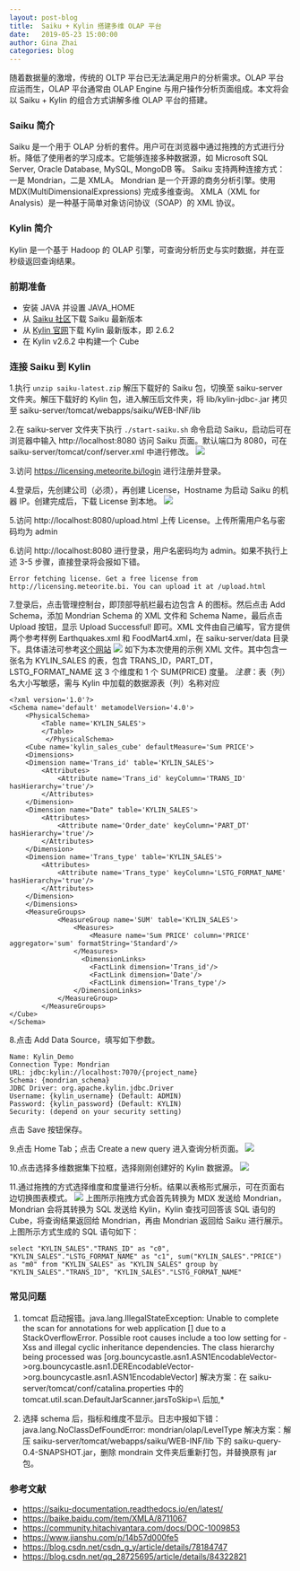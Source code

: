 ```yaml
---
layout: post-blog
title:  Saiku + Kylin 搭建多维 OLAP 平台
date:   2019-05-23 15:00:00
author: Gina Zhai
categories: blog
---
```


随着数据量的激增，传统的 OLTP 平台已无法满足用户的分析需求。OLAP 平台应运而生，OLAP 平台通常由 OLAP Engine 与用户操作分析页面组成。本文将会以 Saiku + Kylin 的组合方式讲解多维 OLAP 平台的搭建。

### Saiku 简介
Saiku 是一个用于 OLAP 分析的套件。用户可在浏览器中通过拖拽的方式进行分析。降低了使用者的学习成本。它能够连接多种数据源，如 Microsoft SQL Server, Oracle Database, MySQL, MongoDB 等。
Saiku 支持两种连接方式：一是 Mondrian，二是 XMLA。
Mondrian 是一个开源的商务分析引擎。使用 MDX(MultiDimensionalExpressions) 完成多维查询。
XMLA（XML for Analysis）是一种基于简单对象访问协议（SOAP）的 XML 协议。

### Kylin 简介
Kylin 是一个基于 Hadoop 的 OLAP 引擎，可查询分析历史与实时数据，并在亚秒级返回查询结果。

### 前期准备
- 安装 JAVA 并设置 JAVA_HOME
- 从 [Saiku 社区](https://community.meteorite.bi/)下载 Saiku 最新版本
- 从 [Kylin 官网](http://kylin.apache.org/download/)下载 Kylin 最新版本，即 2.6.2
- 在 Kylin v2.6.2 中构建一个 Cube

### 连接 Saiku 到 Kylin
1.执行 `unzip saiku-latest.zip` 解压下载好的 Saiku 包，切换至 saiku-server 文件夹。解压下载好的 Kylin 包，进入解压后文件夹，将 lib/kylin-jdbc-<version>.jar 拷贝至 saiku-server/tomcat/webapps/saiku/WEB-INF/lib

2.在 saiku-server 文件夹下执行 `./start-saiku.sh` 命令启动 Saiku，启动后可在浏览器中输入 http://localhost:8080 访问 Saiku 页面。默认端口为 8080，可在 saiku-server/tomcat/conf/server.xml 中进行修改。
![](/images/blog/saiku/start.png)

3.访问 https://licensing.meteorite.bi/login 进行注册并登录。

4.登录后，先创建公司（必须），再创建 License，Hostname 为启动 Saiku 的机器 IP。创建完成后，下载 License 到本地。
![](/images/blog/saiku/license.png)

5.访问 http://localhost:8080/upload.html 上传 License。上传所需用户名与密码均为 admin

6.访问 http://localhost:8080 进行登录，用户名密码均为 admin。如果不执行上述 3-5 步骤，直接登录将会报如下错。

```
Error fetching license. Get a free license from http://licensing.meteorite.bi. You can upload it at /upload.html
```

7.登录后，点击管理控制台，即顶部导航栏最右边包含 A 的图标。然后点击 Add Schema，添加 Mondrian Schema 的 XML 文件和 Schema Name，最后点击 Upload 按钮，显示 Upload Successful! 即可。XML 文件由自己编写，官方提供两个参考样例 Earthquakes.xml 和 FoodMart4.xml，在 saiku-server/data 目录下。具体语法可参考[这个网站](https://mondrian.pentaho.com/documentation/schema.php)
![](/images/blog/saiku/add_schema.png)
如下为本次使用的示例 XML 文件。其中包含一张名为 KYLIN_SALES 的表，包含 TRANS_ID，PART_DT，LSTG_FORMAT_NAME 这 3 个维度和 1 个 SUM(PRICE) 度量。
*注意*：表（列）名大小写敏感，需与 Kylin 中加载的数据源表（列）名称对应

```
<?xml version='1.0'?>
<Schema name='default' metamodelVersion='4.0'>
    <PhysicalSchema>
        <Table name='KYLIN_SALES'>
        </Table>
         </PhysicalSchema>
    <Cube name='kylin_sales_cube' defaultMeasure='Sum PRICE'>
    <Dimensions>
    <Dimension name='Trans_id' table='KYLIN_SALES'>
        <Attributes>
            <Attribute name='Trans_id' keyColumn='TRANS_ID' hasHierarchy='true'/>
        </Attributes>
    </Dimension>
    <Dimension name="Date" table='KYLIN_SALES'>
        <Attributes>
            <Attribute name='Order_date' keyColumn='PART_DT' hasHierarchy='true'/>
        </Attributes>
    </Dimension>
	<Dimension name='Trans_type' table='KYLIN_SALES'>
        <Attributes>
			<Attribute name='Trans_type' keyColumn='LSTG_FORMAT_NAME' hasHierarchy='true'/>
        </Attributes>
    </Dimension>
    </Dimensions>
    <MeasureGroups>
            <MeasureGroup name='SUM' table='KYLIN_SALES'>
                <Measures>
                    <Measure name='Sum PRICE' column='PRICE' aggregator='sum' formatString='Standard'/>
                </Measures>
                  <DimensionLinks>
                    <FactLink dimension='Trans_id'/>
                    <FactLink dimension='Date'/>
					<FactLink dimension='Trans_type'/>
                </DimensionLinks>
            </MeasureGroup>
        </MeasureGroups>
</Cube>
</Schema>
```

8.点击 Add Data Source，填写如下参数。

```
Name: Kylin_Demo
Connection Type: Mondrian
URL: jdbc:kylin://localhost:7070/{project_name}
Schema: {mondrian_schema}
JDBC Driver: org.apache.kylin.jdbc.Driver
Username: {kylin_username} (Default: ADMIN)
Password: {kylin_password} (Default: KYLIN)
Security: (depend on your security setting)
```
点击 Save 按钮保存。

9.点击 Home Tab；点击 Create a new query 进入查询分析页面。
![](/images/blog/saiku/home.png)

10.点击选择多维数据集下拉框，选择刚刚创建好的 Kylin 数据源。
![](/images/blog/saiku/mul_datasets.png)

11.通过拖拽的方式选择维度和度量进行分析。结果以表格形式展示，可在页面右边切换图表模式。
![](/images/blog/saiku/query_result.png)
上图所示拖拽方式会首先转换为 MDX 发送给 Mondrian，Mondrian 会将其转换为 SQL 发送给 Kylin，Kylin 查找可回答该 SQL 语句的 Cube，将查询结果返回给 Mondrian，再由 Mondrian 返回给 Saiku 进行展示。上图所示方式生成的 SQL 语句如下：

```
select "KYLIN_SALES"."TRANS_ID" as "c0", "KYLIN_SALES"."LSTG_FORMAT_NAME" as "c1", sum("KYLIN_SALES"."PRICE") as "m0" from "KYLIN_SALES" as "KYLIN_SALES" group by "KYLIN_SALES"."TRANS_ID", "KYLIN_SALES"."LSTG_FORMAT_NAME"
```


### 常见问题
1. tomcat 启动报错。java.lang.IllegalStateException: Unable to complete the scan for annotations for web application [] due to a StackOverflowError. Possible root causes include a too low setting for -Xss and illegal cyclic inheritance dependencies. The class hierarchy being processed was [org.bouncycastle.asn1.ASN1EncodableVector->org.bouncycastle.asn1.DEREncodableVector->org.bouncycastle.asn1.ASN1EncodableVector]
解决方案：在 saiku-server/tomcat/conf/catalina.properties 中的 tomcat.util.scan.DefaultJarScanner.jarsToSkip=\ 后加,*

2. 选择 schema 后，指标和维度不显示。日志中报如下错：java.lang.NoClassDefFoundError: mondrian/olap/LevelType
解决方案：解压 saiku-server/tomcat/webapps/saiku/WEB-INF/lib 下的 saiku-query-0.4-SNAPSHOT.jar，删除 mondrain 文件夹后重新打包，并替换原有 jar 包。


### 参考文献
- https://saiku-documentation.readthedocs.io/en/latest/
- https://baike.baidu.com/item/XMLA/8711067
- https://community.hitachivantara.com/docs/DOC-1009853
- https://www.jianshu.com/p/14b57d000fe5
- https://blog.csdn.net/csdn_g_y/article/details/78184747
- https://blog.csdn.net/qq_28725695/article/details/84322821